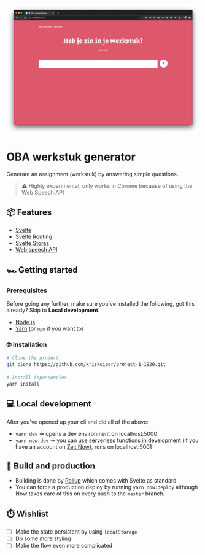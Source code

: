 ![Werkstuk buddy homepage](assets/werkstuk-buddy.png)

# OBA werkstuk generator
Generate an assignment (werkstuk) by answering simple questions.
> :warning: Highly experimental, only works in Chrome because of using the Web Speech API

## 📦 Features
- [Svelte](https://svelte.dev/)
- [Svelte Routing](https://github.com/EmilTholin/svelte-routing)
- [Svelte Stores](https://svelte.dev/tutorial/writable-stores)
- [Web speech API](https://developer.mozilla.org/en-US/docs/Web/API/Web_Speech_API/Using_the_Web_Speech_API)

## 🏎️ Getting started
### Prerequisites
Before going any further, make sure you've installed the following, got this already? Skip to **Local development**.
- [Node.js](https://nodejs.org/en/)
- [Yarn](https://yarnpkg.com/) (or `npm` if you want to)

### 🤓 Installation
```bash
# Clone the project
git clone https://github.com/kriskuiper/project-1-1920.git

# Install dependencies
yarn install
```

## 💻 Local development
After you've opened up your cli and did all of the above:
- `yarn dev` => opens a dev environment on localhost:5000
- `yarn now:dev` => you can use [serverless functions](https://zeit.co/docs/v2/serverless-functions/introduction) in development (if you have an account on [Zeit Now](https://zeit.co/home)), runs on localhost:5001

## 🚀 Build and production
- Building is done by [Rollup]() which comes with Svelte as standard
- You can force a production deploy by running `yarn now:deploy` although Now takes care of this on every push to the `master` branch.

## ⏱️ Wishlist
- [ ] Make the state persistent by using `localStorage`
- [ ] Do some more styling
- [ ] Make the flow even more complicated